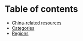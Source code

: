 # Table of contents

* [China-related resources](README.md)
* [Categories](categories.md)
* [Regions](regions.md)